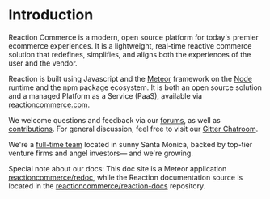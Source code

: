 # Introduction

Reaction Commerce is a modern, open source platform for today's premier ecommerce experiences. It is a lightweight, real-time reactive commerce solution that redefines, simplifies, and aligns both the experiences of the user and the vendor.

Reaction is built using Javascript and the [Meteor](https://meteor.com) framework on the [Node](https://nodejs.org) runtime and the npm package ecosystem. It is both an open source solution and a managed Platform as a Service (PaaS), available via [reactioncommerce.com](https://reactioncommerce.com).

We welcome questions and feedback via our [forums](forums.reactioncommerce.com), as well as [contributions](https://reactioncommerce.com/contributors). For general discussion, feel free to visit our [Gitter Chatroom](https://gitter.im/reactioncommerce/reaction).

We're a [full-time team](https://reactioncommerce.com/about) located in sunny Santa Monica, backed by top-tier venture firms and angel investors— and we're growing.

Special note about our docs: This doc site is a Meteor application [reactioncommerce/redoc](https://github.com/reactioncommerce/redoc), while the Reaction documentation source is located in the [reactioncommerce/reaction-docs](https://github.com/reactioncommerce/reaction-docs) repository.

